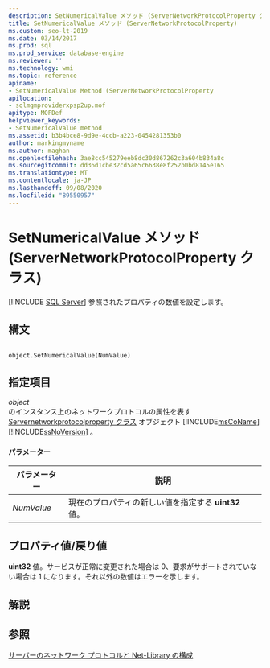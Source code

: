 ```yaml
---
description: SetNumericalValue メソッド (ServerNetworkProtocolProperty クラス)
title: SetNumericalValue メソッド (ServerNetworkProtocolProperty)
ms.custom: seo-lt-2019
ms.date: 03/14/2017
ms.prod: sql
ms.prod_service: database-engine
ms.reviewer: ''
ms.technology: wmi
ms.topic: reference
apiname:
- SetNumericalValue Method (ServerNetworkProtocolProperty
apilocation:
- sqlmgmproviderxpsp2up.mof
apitype: MOFDef
helpviewer_keywords:
- SetNumericalValue method
ms.assetid: b3b4bce8-9d9e-4ccb-a223-0454281353b0
author: markingmyname
ms.author: maghan
ms.openlocfilehash: 3ae8cc545279eeb8dc30d867262c3a604b834a8c
ms.sourcegitcommit: dd36d1cbe32cd5a65c6638e8f252b0bd8145e165
ms.translationtype: MT
ms.contentlocale: ja-JP
ms.lasthandoff: 09/08/2020
ms.locfileid: "89550957"
---
```

# <a name="setnumericalvalue-method-servernetworkprotocolproperty-class"></a>SetNumericalValue メソッド (ServerNetworkProtocolProperty クラス)
[!INCLUDE [SQL Server](../../../includes/applies-to-version/sqlserver.md)]
  参照されたプロパティの数値を設定します。  
  
## <a name="syntax"></a>構文  
  
```  
  
object.SetNumericalValue(NumValue)  
```  
  
## <a name="parts"></a>指定項目  
 *object*  
 のインスタンス上のネットワークプロトコルの属性を表す [Servernetworkprotocolproperty クラス](../../../relational-databases/wmi-provider-configuration-classes/servernetworkprotocolproperty-class/servernetworkprotocolproperty-class.md) オブジェクト [!INCLUDE[msCoName](../../../includes/msconame-md.md)] [!INCLUDE[ssNoVersion](../../../includes/ssnoversion-md.md)] 。  
  
#### <a name="parameters"></a>パラメーター  
  
|パラメーター|説明|  
|---------------|-----------------|  
|*NumValue*|現在のプロパティの新しい値を指定する **uint32** 値。|  
  
## <a name="property-valuereturn-value"></a>プロパティ値/戻り値  
 **uint32** 値。サービスが正常に変更された場合は 0、要求がサポートされていない場合は 1 になります。それ以外の数値はエラーを示します。  
  
## <a name="remarks"></a>解説  
  
## <a name="see-also"></a>参照  
 [サーバーのネットワーク プロトコルと Net-Library の構成](https://msdn.microsoft.com/library/ms177485\(v=sql.100\).aspx)  
  
  
